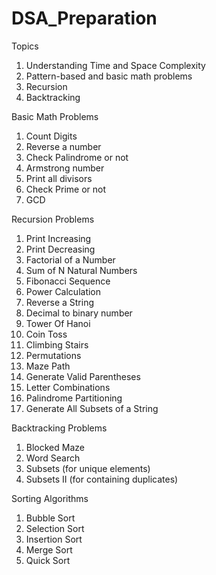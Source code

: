 # DSA_Preparation

Topics
  1. Understanding Time and Space Complexity  
  2. Pattern-based and basic math problems  
  3. Recursion
  4. Backtracking


Basic Math Problems
  1. Count Digits
  2. Reverse a number
  3. Check Palindrome or not
  4. Armstrong number
  5. Print all divisors
  6. Check Prime or not
  7. GCD

Recursion Problems
  1. Print Increasing
  2. Print Decreasing
  3. Factorial of a Number
  4. Sum of N Natural Numbers
  5. Fibonacci Sequence
  6. Power Calculation
  7. Reverse a String
  8. Decimal to binary number
  9. Tower Of Hanoi
  10. Coin Toss
  11. Climbing Stairs
  12. Permutations
  13. Maze Path
  14. Generate Valid Parentheses
  15. Letter Combinations
  16. Palindrome Partitioning
  17. Generate All Subsets of a String

Backtracking Problems
  1. Blocked Maze
  2. Word Search
  3. Subsets (for unique elements)
  4. Subsets II (for containing duplicates)

Sorting Algorithms
  1. Bubble Sort
  2. Selection Sort
  3. Insertion Sort
  4. Merge Sort
  5. Quick Sort
      
